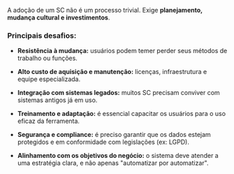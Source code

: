 A adoção de um SC não é um processo trivial. Exige **planejamento, mudança cultural e investimentos**.

### Principais desafios:

- **Resistência à mudança:** usuários podem temer perder seus métodos de trabalho ou funções.
    
- **Alto custo de aquisição e manutenção:** licenças, infraestrutura e equipe especializada.
    
- **Integração com sistemas legados:** muitos SC precisam conviver com sistemas antigos já em uso.
    
- **Treinamento e adaptação:** é essencial capacitar os usuários para o uso eficaz da ferramenta.
    
- **Segurança e compliance:** é preciso garantir que os dados estejam protegidos e em conformidade com legislações (ex: LGPD).
    
- **Alinhamento com os objetivos do negócio:** o sistema deve atender a uma estratégia clara, e não apenas "automatizar por automatizar".
